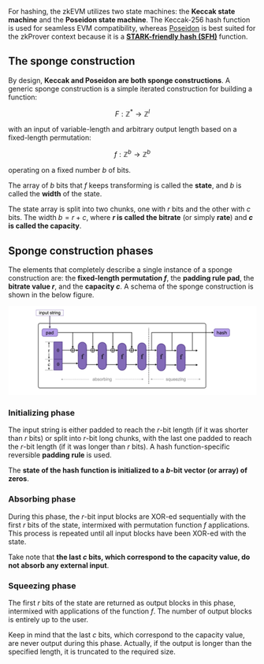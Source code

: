 For hashing, the zkEVM utilizes two state machines: the **Keccak state machine** and the **Poseidon state machine**. The Keccak-256 hash function is used for seamless EVM compatibility, whereas [Poseidon](https://eprint.iacr.org/2019/458.pdf) is best suited for the zkProver context because it is a [**STARK-friendly hash (SFH)**](https://eips.ethereum.org/assets/eip-5988/papers/report_security_stark_friendly_hash.pdf) function.

## The sponge construction

By design, **Keccak and Poseidon are both sponge constructions**. A generic sponge construction is a simple iterated construction for building a function:

$$
F: \mathbb{Z}^* \to \mathbb{Z}^l
$$

with an input of variable-length and arbitrary output length based on a fixed-length permutation:

$$
f: \mathbb{Z}^b \to \mathbb{Z}^b
$$

operating on a fixed number $b$ of bits.

The array of $b$ bits that $f$ keeps transforming is called the **state**, and $b$ is called the **width** of the state.

The state array is split into two chunks, one with $r$ bits and the other with $c$ bits. The width $b = r + c$, where **$r$ is called the bitrate** (or simply **rate**) and **$c$ is called the capacity**.

## Sponge construction phases

The elements that completely describe a single instance of a sponge construction are: the **fixed-length permutation $f$**, the **padding rule pad**, the **bitrate value $r$**, and the **capacity $c$**. A schema of the sponge construction is shown in the below figure.

![A Sponge Function Construction](../../../../img/zkEVM/hsh01-sponge-construction.png)

### Initializing phase

The input string is either padded to reach the $r$-bit length (if it was shorter than $r$ bits) or split into $r$-bit long chunks, with the last one padded to reach the $r$-bit length (if it was longer than $r$ bits). A hash function-specific reversible **padding rule** is used.

The **state of the hash function is initialized to a $b$-bit vector (or array) of zeros**.

### Absorbing phase

During this phase, the $r$-bit input blocks are XOR-ed sequentially with the first $r$ bits of the state, intermixed with permutation function $f$ applications. This process is repeated until all input blocks have been XOR-ed with the state.

Take note that **the last $c$ bits, which correspond to the capacity value, do not absorb any external input**.

### Squeezing phase

The first $r$ bits of the state are returned as output blocks in this phase, intermixed with applications of the function $f$. The number of output blocks is entirely up to the user.

Keep in mind that the last $c$ bits, which correspond to the capacity value, are never output during this phase. Actually, if the output is longer than the specified length, it is truncated to the required size.
